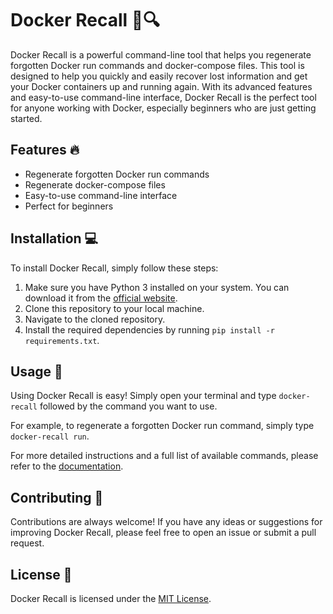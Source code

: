 # Docker Recall 🐳🔍

Docker Recall is a powerful command-line tool that helps you regenerate forgotten Docker run commands and docker-compose files. This tool is designed to help you quickly and easily recover lost information and get your Docker containers up and running again. With its advanced features and easy-to-use command-line interface, Docker Recall is the perfect tool for anyone working with Docker, especially beginners who are just getting started.

## Features 🔥

- Regenerate forgotten Docker run commands
- Regenerate docker-compose files
- Easy-to-use command-line interface
- Perfect for beginners

## Installation 💻

To install Docker Recall, simply follow these steps:

1. Make sure you have Python 3 installed on your system. You can download it from the [official website](https://www.python.org/downloads/).
2. Clone this repository to your local machine.
3. Navigate to the cloned repository.
4. Install the required dependencies by running `pip install -r requirements.txt`.

## Usage 🚀

Using Docker Recall is easy! Simply open your terminal and type `docker-recall` followed by the command you want to use.

For example, to regenerate a forgotten Docker run command, simply type `docker-recall run`.

For more detailed instructions and a full list of available commands, please refer to the [documentation](https://github.com/yourusername/docker-recall/wiki).

## Contributing 🤝

Contributions are always welcome! If you have any ideas or suggestions for improving Docker Recall, please feel free to open an issue or submit a pull request.

## License 📝

Docker Recall is licensed under the [MIT License](https://opensource.org/licenses/MIT).
